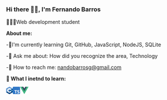 ### Hi there 👋🏽, I'm Fernando Barros 

👨🏽‍💻Web development student

**About me:**

-🌱I'm currently learning Git, GitHub, JavaScript, NodeJS, SQLite

-💬 Ask me about: How did you recognize the area, Technology

-📧 How to reach me: nandobarrosg@gmail.com


**📖 What I inetnd to learn:**

<img align="left" height="20" src="./imagens/c-plus-plus.png">
<img align="left" height="20" src="./imagens/typescript.png">
<img align="left" height="20" src="./imagens/vue-js.png">